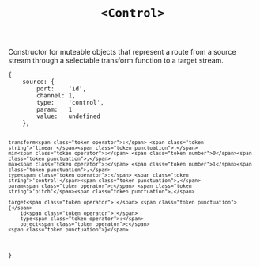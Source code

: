 

<header class="@0-x1 @0-3x @1-x3 @1-4x @2-x3 @0-x-stretch">
    <h1 class="docs-text-01" id="control"><code>&lt;Control&gt;</code></h1>
</header>

<section class="@0-x1 @0-3x @1-x3 @1-4x @2-x3 @0-x-stretch">
    <p>Constructor for muteable objects that represent a route from a source stream
through a selectable transform function to a target stream.</p>
<pre><code><span class="token punctuation">{</span>
    source<span class="token operator">:</span> <span class="token punctuation">{</span>
        port<span class="token operator">:</span>    <span class="token string">'id'</span><span class="token punctuation">,</span>
        channel<span class="token operator">:</span> <span class="token number">1</span><span class="token punctuation">,</span>
        type<span class="token operator">:</span>    <span class="token string">'control'</span><span class="token punctuation">,</span>
        param<span class="token operator">:</span>   <span class="token number">1</span>
        value<span class="token operator">:</span>   <span class="token keyword">undefined</span>
    <span class="token punctuation">}</span><span class="token punctuation">,</span>

    transform<span class="token operator">:</span> <span class="token string">'linear'</span><span class="token punctuation">,</span>
    min<span class="token operator">:</span> <span class="token number">0</span><span class="token punctuation">,</span>
    max<span class="token operator">:</span> <span class="token number">1</span><span class="token punctuation">,</span>
    type<span class="token operator">:</span> <span class="token string">'control'</span><span class="token punctuation">,</span>
    param<span class="token operator">:</span> <span class="token string">'pitch'</span><span class="token punctuation">,</span>

    target<span class="token operator">:</span> <span class="token punctuation">{</span>
        id<span class="token operator">:</span>
        type<span class="token operator">:</span>
        object<span class="token operator">:</span>
    <span class="token punctuation">}</span>
<span class="token punctuation">}</span></code></pre>
</section>


<div class="@0-x1 @0-3x @1-x3 @1-2x @2-x3 @2-3x @0-x-stretch @0-y-start">
    
    
    

    
    
    

    
    
    

    
    
    

    
    
    
</div>

<div class="@-x1 @0-3x @1-x5 @1-2x @2-x6 @2-3x @0-x-stretch @0-y-start">
    
    
    

    
    
    
</div>
